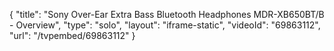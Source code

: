 {
    "title": "Sony Over-Ear Extra Bass Bluetooth Headphones MDR-XB650BT\/B - Overview",
    "type": "solo",
    "layout": "iframe-static",
    "videoId": "69863112",
    "url": "\/tvpembed\/69863112"
}